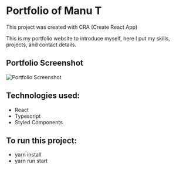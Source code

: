 # Portfolio of Manu T

This project was created with CRA (Create React App)

This is my portfolio website to introduce myself, here I put my skills, projects, and contact details.

## Portfolio Screenshot
![Portfolio Screenshot](./images/portfolio-screenshot.png)

## Technologies used:
- React
- Typescript
- Styled Components

## To run this project:
- yarn install
- yarn run start